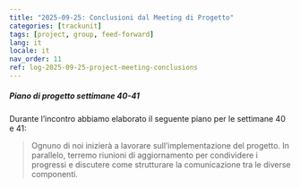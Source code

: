 ```yaml
---
title: "2025-09-25: Conclusioni dal Meeting di Progetto"
categories: [trackunit]
tags: [project, group, feed-forward]
lang: it
locale: it
nav_order: 11
ref: log-2025-09-25-project-meeting-conclusions
---
```

##### Piano di progetto settimane 40-41
Durante l’incontro abbiamo elaborato il seguente piano per le settimane 40 e 41:  
> Ognuno di noi inizierà a lavorare sull’implementazione del progetto. In parallelo, terremo riunioni di aggiornamento per condividere i progressi e discutere come strutturare la comunicazione tra le diverse componenti.